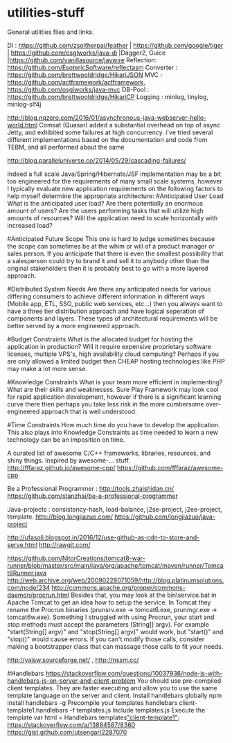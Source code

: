 # utilities-stuff
General utilities files and links.

DI        : https://github.com/zsoltherpai/feather | https://github.com/google/tiger | https://github.com/osglworks/java-di |Dagger2, Guice |https://github.com/vanillasource/jaywire
Reflection: https://github.com/EsotericSoftware/reflectasm
Converter : https://github.com/brettwooldridge/HikariJSON
MVC       : https://github.com/actframework/actframework, https://github.com/osglworks/java-mvc
DB-Pool   : https://github.com/brettwooldridge/HikariCP
Logging   : minlog, tinylog, minlog-slf4j

http://blog.nqzero.com/2016/01/asynchronous-java-webserver-hello-world.html
Comsat (Quasar) added a substantial overhead on top of async Jetty, and exhibited some failures at high concurrency. i've tried several different implementations based on the documentation and code from TEBM, and all performed about the same

http://blog.paralleluniverse.co/2014/05/29/cascading-failures/

Indeed a full scale Java/Spring/Hibernate/JSF implementation may be a bit too engineered for the requirements of many small scale systems, however I typically evaluate new application requirements on the following factors to help myself determine the appropriate architecture:
#Anticipated User Load
    What is the anticipated user load?
    Are there potentially an enormous amount of users?
    Are the users performing tasks that will utilize high amounts of resources?
    Will the application need to scale horizontally with increased load?

#Anticipated Future Scope
This one is hard to judge sometimes because the scope can sometimes be at the whim or will of a product manager or sales person. If you anticipate that there is even the smallest possibility that a salesperson could try to brand it and sell it to anybody other than the original stakeholders then it is probably best to go with a more layered approach.

#Distributed System Needs
Are there any anticipated needs for various differing consumers to achieve different information in different ways (Mobile app, ETL, SSO, public web services, etc...) then you always want to have a three tier distribution approach and have logical seperation of components and layers. These types of architectural requirements will be better served by a more engineered approach.

#Budget Constraints
What is the allocated budget for hosting the application in production? Will it require expensive proprietary software licenses, multiple VPS's, high availability cloud computing? Perhaps if you are only allowed a limited budget then CHEAP hosting technologies like PHP may make a lot more sense.

#Knowledge Constraints
What is your team more efficient in implementing? What are their skills and weaknesses. Sure Play Framework may look cool for rapid application development, however if there is a significant learning curve there then perhaps you take less risk in the more cumbersome over-engineered approach that is well understood.

#Time Constraints
How much time do you have to develop the application. This also plays into Knowledge Constraints as time needed to learn a new technology can be an imposition on time.

A curated list of awesome C/C++ frameworks, libraries, resources, and shiny things. Inspired by awesome-... stuff. http://fffaraz.github.io/awesome-cpp/     https://github.com/fffaraz/awesome-cpp

Be a Professional Programmer : http://tools.zhaishidan.cn/    https://github.com/stanzhai/be-a-professional-programmer

Java-projects : consistency-hash, load-balance, j2se-project, j2ee-project, template.
http://blog.longjiazuo.com/   https://github.com/longjiazuo/java-project

http://ufasoli.blogspot.in/2016/12/use-github-as-cdn-to-store-and-serve.html  http://rawgit.com/

https://github.com/NitorCreations/tomcat8-war-runner/blob/master/src/main/java/org/apache/tomcat/maven/runner/Tomcat8Runner.java
http://web.archive.org/web/20090228071059/http://blog.platinumsolutions.com/node/234
http://commons.apache.org/proper/commons-daemon/procrun.html
Besides that, you may look at the bin\service.bat in Apache Tomcat to get an idea how to setup the service. In Tomcat they rename the Procrun binaries (prunsrv.exe -> tomcat6.exe, prunmgr.exe -> tomcat6w.exe).
Something I struggled with using Procrun, your start and stop methods must accept the parameters (String[] argv). For example "start(String[] argv)" and "stop(String[] argv)" would work, but "start()" and "stop()" would cause errors. If you can't modify those calls, consider making a bootstrapper class that can massage those calls to fit your needs.

http://yajsw.sourceforge.net/ , http://nssm.cc/


#Handlebars
https://stackoverflow.com/questions/10037936/node-js-with-handlebars-js-on-server-and-client-problem
You should use pre-compiled client templates. They are faster executing and allow you to use the same template language on the server and client.
    Install handlebars globally npm install handlebars -g
    Precompile your templates handlebars client-template1.handlebars -f templates.js
    Include templates.js <script src="templates.js"></script>
    Execute the template var html = Handlebars.templates["client-template1"](context);
https://stackoverflow.com/a/13884587/8360
https://gist.github.com/utsengar/2287070
<script> 
    $(function(){
      var postData={title: "My New Post", content: "This is my first post!"};
     getTemplate('template-1',postData).done(function(data){
       $('body').append(data)
     })
    });
    
    function getTemplate( name,data){
      var d=$.Deferred();
      $.get(name+'.html',function(response){
        var template = Handlebars.compile(response);
        d.resolve(template(data))
      });
      return d.promise();
    }
  </script>